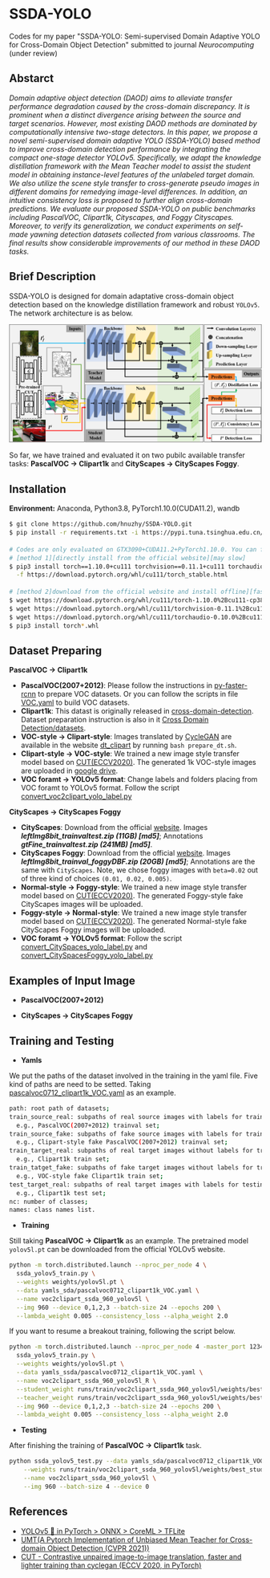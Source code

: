 # SSDA-YOLO
Codes for my paper "SSDA-YOLO: Semi-supervised Domain Adaptive YOLO for Cross-Domain Object Detection" submitted to journal *Neurocomputing* (under review)

## Abstarct

*Domain adaptive object detection (DAOD) aims to alleviate transfer performance degradation caused by the cross-domain discrepancy. It is prominent when a distinct divergence arising between the source and target scenarios. However, most existing DAOD methods are dominated by computationally intensive two-stage detectors. In this paper, we propose a novel semi-supervised domain adaptive YOLO (SSDA-YOLO) based method to improve cross-domain detection performance by integrating the compact one-stage detector YOLOv5. Specifically, we adapt the knowledge distillation framework with the Mean Teacher model to assist the student model in obtaining instance-level features of the unlabeled target domain. We also utilize the scene style transfer to cross-generate pseudo images in different domains for remedying image-level differences. In addition, an intuitive consistency loss is proposed to further align cross-domain predictions. We evaluate our proposed SSDA-YOLO on public benchmarks including PascalVOC, Clipart1k, Cityscapes, and Foggy Cityscapes. Moreover, to verify its generalization, we conduct experiments on self-made yawning detection datasets collected from various classrooms. The final results show considerable improvements of our method in these DAOD tasks.*

## Brief Description

SSDA-YOLO is designed for domain adaptative cross-domain object detection based on the knowledge distillation framework and robust `YOLOv5`. The network architecture is as below. 

![example1](./images/figure1.png)

So far, we have trained and evaluated it on two pubilc available transfer tasks: **PascalVOC → Clipart1k** and **CityScapes → CityScapes Foggy**.

## Installation

**Environment:** Anaconda, Python3.8, PyTorch1.10.0(CUDA11.2), wandb

```bash
$ git clone https://github.com/hnuzhy/SSDA-YOLO.git
$ pip install -r requirements.txt -i https://pypi.tuna.tsinghua.edu.cn/simple

# Codes are only evaluated on GTX3090+CUDA11.2+PyTorch1.10.0. You can follow the same config if needed
# [method 1][directly install from the official website][may slow]
$ pip3 install torch==1.10.0+cu111 torchvision==0.11.1+cu111 torchaudio==0.10.0+cu111 \
  -f https://download.pytorch.org/whl/cu111/torch_stable.html
  
# [method 2]download from the official website and install offline][faster]
$ wget https://download.pytorch.org/whl/cu111/torch-1.10.0%2Bcu111-cp38-cp38-linux_x86_64.whl
$ wget https://download.pytorch.org/whl/cu111/torchvision-0.11.1%2Bcu111-cp38-cp38-linux_x86_64.whl
$ wget https://download.pytorch.org/whl/cu111/torchaudio-0.10.0%2Bcu111-cp38-cp38-linux_x86_64.whl
$ pip3 install torch*.whl
```

## Dataset Preparing

**PascalVOC → Clipart1k**

* **PascalVOC(2007+2012)**: Please follow the instructions in [py-faster-rcnn](https://github.com/rbgirshick/py-faster-rcnn#beyond-the-demo-installation-for-training-and-testing-models) to prepare VOC datasets. Or you can follow the scripts in file [VOC.yaml](./data/yamls_bak/VOC.yaml) to build VOC datasets.
* **Clipart1k**: This datast is originally released in [cross-domain-detection](https://github.com/naoto0804/cross-domain-detection). Dataset preparation instruction is also in it [Cross Domain Detection/datasets](https://github.com/naoto0804/cross-domain-detection/tree/master/datasets).
* **VOC-style → Clipart-style**: Images translated by [CycleGAN](https://github.com/junyanz/pytorch-CycleGAN-and-pix2pix) are available in the website [dt_clipart](https://github.com/naoto0804/cross-domain-detection/tree/master/datasets#download-domain-transferred-images-for-step1-cyclegan) by running `bash prepare_dt.sh`.
* **Clipart-style → VOC-style**: We trained a new image style transfer model based on [CUT(ECCV2020)](https://github.com/taesungp/contrastive-unpaired-translation). The generated 1k VOC-style images are uploaded in [google drive](https://drive.google.com/drive/folders/1Z5Wv6SV-atBNEsi_zBprlg0uVIw3EKGA?usp=sharing).
* **VOC foramt → YOLOv5 format**: Change labels and folders placing from VOC foramt to YOLOv5 format. Follow the script [convert_voc2clipart_yolo_label.py](./data/formats/convert_voc2clipart_yolo_label.py)

**CityScapes → CityScapes Foggy**

* **CityScapes**: Download from the official [website](https://www.cityscapes-dataset.com/downloads/). Images ***leftImg8bit_trainvaltest.zip (11GB) [md5]***; Annotations ***gtFine_trainvaltest.zip (241MB) [md5]***.
* **CityScapes Foggy**: Download from the official [website](https://www.cityscapes-dataset.com/downloads/). Images ***leftImg8bit_trainval_foggyDBF.zip (20GB) [md5]***; Annotations are the same with `CityScapes`. Note, we chose foggy images with `beta=0.02` out of three kind of choices `(0.01, 0.02, 0.005)`.
* **Normal-style → Foggy-style**: We trained a new image style transfer model based on [CUT(ECCV2020)](https://github.com/taesungp/contrastive-unpaired-translation). The generated Foggy-style fake CityScapes images will be uploaded.
* **Foggy-style → Normal-style**: We trained a new image style transfer model based on [CUT(ECCV2020)](https://github.com/taesungp/contrastive-unpaired-translation). The generated Normal-style fake CityScapes Foggy images will be uploaded.
* **VOC foramt → YOLOv5 format**: Follow the script [convert_CitySpaces_yolo_label.py](./data/formats/convert_CitySpaces_yolo_label.py) and [convert_CitySpacesFoggy_yolo_label.py](./data/formats/convert_CitySpacesFoggy_yolo_label.py)


## Examples of Input Image

* **PascalVOC(2007+2012)**

* **CityScapes → CityScapes Foggy**

## Training and Testing

* **Yamls**

We put the paths of the dataset involved in the training in the yaml file. Five kind of paths are need to be setted. Taking [pascalvoc0712_clipart1k_VOC.yaml](./data/yamls_sda/pascalvoc0712_clipart1k_VOC.yaml) as an example.
```bash
path: root path of datasets;
train_source_real: subpaths of real source images with labels for training. 
  e.g., PascalVOC(2007+2012) trainval set;
train_source_fake: subpaths of fake source images with labels for training. 
  e.g., Clipart-style fake PascalVOC(2007+2012) trainval set;
train_target_real: subpaths of real target images without labels for training. 
  e.g., Clipart1k train set;
train_tatget_fake: subpaths of fake target images without labels for training. 
  e.g., VOC-style fake Clipart1k train set;
test_target_real: subpaths of real target images with labels for testing. 
  e.g., Clipart1k test set;
nc: number of classes;
names: class names list.
```

* **Training**

Still taking **PascalVOC → Clipart1k** as an example. The pretrained model `yolov5l.pt` can be downloaded from the official YOLOv5 website.
```bash
python -m torch.distributed.launch --nproc_per_node 4 \
  ssda_yolov5_train.py \
  --weights weights/yolov5l.pt \
  --data yamls_sda/pascalvoc0712_clipart1k_VOC.yaml \
  --name voc2clipart_ssda_960_yolov5l \
  --img 960 --device 0,1,2,3 --batch-size 24 --epochs 200 \
  --lambda_weight 0.005 --consistency_loss --alpha_weight 2.0
```

If you want to resume a breakout training, following the script below.
```bash
python -m torch.distributed.launch --nproc_per_node 4 -master_port 12345 \
  ssda_yolov5_train.py \
  --weights weights/yolov5l.pt \
  --data yamls_ssda/pascalvoc0712_clipart1k_VOC.yaml \
  --name voc2clipart_ssda_960_yolov5l_R \
  --student_weight runs/train/voc2clipart_ssda_960_yolov5l/weights/best_student.pt \
  --teacher_weight runs/train/voc2clipart_ssda_960_yolov5l/weights/best_teacher.pt \
  --img 960 --device 0,1,2,3 --batch-size 24 --epochs 200 \
  --lambda_weight 0.005 --consistency_loss --alpha_weight 2.0
```

* **Testing**

After finishing the training of **PascalVOC → Clipart1k** task.
```bash
python ssda_yolov5_test.py --data yamls_sda/pascalvoc0712_clipart1k_VOC.yaml \
    --weights runs/train/voc2clipart_ssda_960_yolov5l/weights/best_student.pt \
    --name voc2clipart_ssda_960_yolov5l \
    --img 960 --batch-size 4 --device 0
```


## References

* [YOLOv5 🚀 in PyTorch > ONNX > CoreML > TFLite](https://github.com/ultralytics/yolov5)
* [UMT(A Pytorch Implementation of Unbiased Mean Teacher for Cross-domain Object Detection (CVPR 2021))](https://github.com/kinredon/umt)
* [CUT - Contrastive unpaired image-to-image translation, faster and lighter training than cyclegan (ECCV 2020, in PyTorch)](https://github.com/taesungp/contrastive-unpaired-translation)

